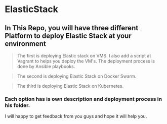 # ElasticStack
## In This Repo, you will have three different Platform to deploy Elastic Stack at your environment

> The first is deploying Elastic stack on VMS.
I also add a script at Vagrant to helps you deploy the VM's.
The deployment process is done by Ansible playbooks.

> The second is deploying Elastic Stack on Docker Swarm.

> The third is deploying Elastic Stack on Kubernetes.

### Each option has is own description and deployment process in his folder.

I will happy to get feedback from you guys and hope it will help you.
